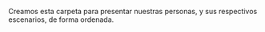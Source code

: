 Creamos esta carpeta para presentar nuestras personas, y sus respectivos escenarios, de forma ordenada.

